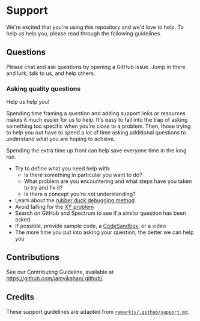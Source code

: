# Support

We're excited that you're using this repository and we'd love to help. To help us help you, please
read through the following guidelines.

## Questions

Please chat and ask questions by opening a GitHub issue. Jump in there and lurk, talk to us, and
help others.

### Asking quality questions

Help us help you!

Spending time framing a question and adding support links or resources makes it much easier for us
to help. It's easy to fall into the trap of asking something too specific when you're close to a
problem. Then, those trying to help you out have to spend a lot of time asking additional questions
to understand what you are hoping to achieve.

Spending the extra time up front can help save everyone time in the long run.

- Try to define what you need help with:
  - Is there something in particular you want to do?
  - What problem are you encountering and what steps have you taken to try and fix it?
  - Is there a concept you're not understanding?
- Learn about the [rubber duck debugging method](https://rubberduckdebugging.com)
- Avoid falling for the
  [XY problem](https://meta.stackexchange.com/questions/66377/what-is-the-xy-problem/66378#66378)
- Search on GitHub and Spectrum to see if a similar question has been asked
- If possible, provide sample code, a [CodeSandbox](https://codesandbox.io), or a video
- The more time you put into asking your question, the better we can help you

## Contributions

See our Contributing Guideline, available at https://github.com/iamvikshan/.github/.

## Credits

These support guidelines are adapted from
[`remarkjs/.github/support.md`](https://github.com/remarkjs/.github/blob/master/support.md).
